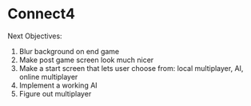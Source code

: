 # Connect4

Next Objectives:
1. Blur background on end game
2. Make post game screen look much nicer
3. Make a start screen that lets user choose from: local multiplayer, AI, online multiplayer
4. Implement a working AI
5. Figure out multiplayer